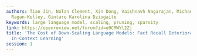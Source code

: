 ```yaml
---
authors: Tian Jin, Nolan Clement, Xin Dong, Vaishnavh Nagarajan, Michael Carbin, Jonathan
  Ragan-Kelley, Gintare Karolina Dziugaite
keywords: large language model, scaling, pruning, sparsity
link: https://openreview.net/forum?id=e0CMWYl2Zj
title: 'The Cost of Down-Scaling Language Models: Fact Recall Deteriorates before
  In-Context Learning'
session: 1
---
```

